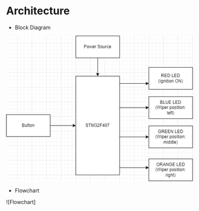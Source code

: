 # Architecture

* Block Diagram

![Block Diagram](https://github.com/hpsanjana20/M3-Wiper_control_system/blob/main/2_Design/block_diagram_wiper.png)

* Flowchart

![Flowchart]
